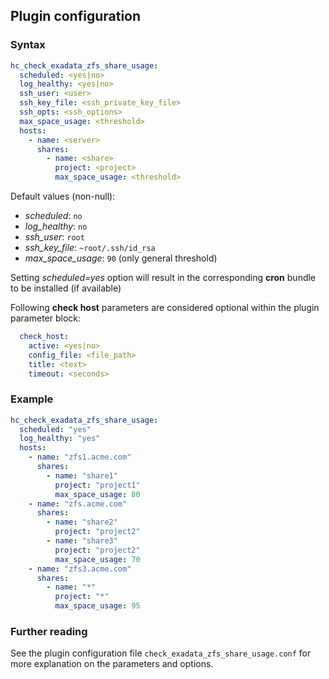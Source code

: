 ## Plugin configuration

### Syntax

```yaml
hc_check_exadata_zfs_share_usage:
  scheduled: <yes|no>
  log_healthy: <yes|no>
  ssh_user: <user>
  ssh_key_file: <ssh_private_key_file>
  ssh_opts: <ssh_options>
  max_space_usage: <threshold>
  hosts:
    - name: <server>
      shares:
        - name: <share>
          project: <project>
          max_space_usage: <threshold>
```

Default values (non-null):
* *scheduled*: `no`
* *log_healthy*: `no`
* *ssh_user*: `root`
* *ssh_key_file*: `~root/.ssh/id_rsa`
* *max_space_usage*: `90` (only general threshold)

Setting *scheduled=yes* option will result in the corresponding **cron** bundle to be installed (if available)

Following **check host** parameters are considered optional within the plugin parameter block:

```yaml
  check_host:
    active: <yes|no>
    config_file: <file_path>
    title: <text>
    timeout: <seconds>
```

### Example

```yaml
hc_check_exadata_zfs_share_usage:
  scheduled: "yes"
  log_healthy: "yes"
  hosts:
    - name: "zfs1.acme.com"
      shares:
        - name: "share1"
          project: "project1"
          max_space_usage: 80
    - name: "zfs.acme.com"
      shares:
        - name: "share2"
          project: "project2"
        - name: "share3"
          project: "project2"
          max_space_usage: 70
    - name: "zfs3.acme.com"
      shares:
        - name: "*"
          project: "*"
          max_space_usage: 95
```

### Further reading

See the plugin configuration file `check_exadata_zfs_share_usage.conf` for more explanation on the parameters and options.
